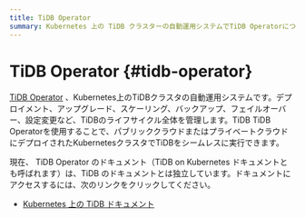 ```yaml
---
title: TiDB Operator
summary: Kubernetes 上の TiDB クラスターの自動運用システムでTiDB Operatorについて学習します。
---
```


# TiDB Operator {#tidb-operator}

[TiDB Operator](https://github.com/pingcap/tidb-operator) 、Kubernetes上のTiDBクラスタの自動運用システムです。デプロイメント、アップグレード、スケーリング、バックアップ、フェイルオーバー、設定変更など、TiDBのライフサイクル全体を管理します。TiDB TiDB Operatorを使用することで、パブリッククラウドまたはプライベートクラウドにデプロイされたKubernetesクラスタでTiDBをシームレスに実行できます。

現在、 TiDB Operator のドキュメント（TiDB on Kubernetes ドキュメントとも呼ばれます）は、TiDB のドキュメントとは独立しています。ドキュメントにアクセスするには、次のリンクをクリックしてください。

-   [Kubernetes 上の TiDB ドキュメント](https://docs.pingcap.com/tidb-in-kubernetes/stable/)
